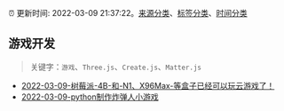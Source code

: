 :alarm_clock: 更新时间: 2022-03-09 21:37:22。[来源分类](../README.md)、[标签分类](../TAGS.md)、[时间分类](../TIMELINE.md)

## 游戏开发


> 关键字：`游戏`、`Three.js`、`Create.js`、`Matter.js`



- [2022-03-09-树莓派-4B-和-N1、X96Max-等盒子已经可以玩云游戏了！](https://www.v2ex.com/t/839279) 
- [2022-03-09-python制作炸弹人小游戏](https://toutiao.io/k/xz30ujj) 